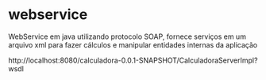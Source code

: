 # webservice
WebService em java utilizando protocolo SOAP, fornece serviços em um arquivo xml para fazer cálculos e manipular entidades internas da aplicação 

http://localhost:8080/calculadora-0.0.1-SNAPSHOT/CalculadoraServerImpl?wsdl
